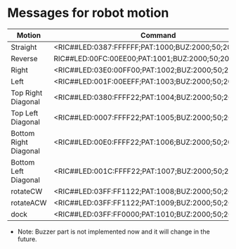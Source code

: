 # Messages for robot motion
| Motion | Command |
| --- | --- |
| Straight | <RIC##LED:0387:FFFFFF;PAT:1000;BUZ:2000;50;2001#RIC> |
| Reverse | RIC##LED:00FC:00EE00;PAT:1001;BUZ:2000;50;2003#RIC> |
| Right | <RIC##LED:03E0:00FF00;PAT:1002;BUZ:2000;50;2002#RIC> |
| Left | <RIC##LED:001F:00EEFF;PAT:1003;BUZ:2000;50;2003#RIC> |
| Top Right Diagonal | <RIC##LED:0380:FFFF22;PAT:1004;BUZ:2000;50;2003#RIC> |
| Top Left Diagonal | <RIC##LED:0007:FFFF22;PAT:1005;BUZ:2000;50;2003#RIC> |
| Bottom Right Diagonal | <RIC##LED:00E0:FFFF22;PAT:1006;BUZ:2000;50;2003#RIC> |
| Bottom Left Diagonal | <RIC##LED:001C:FFFF22;PAT:1007;BUZ:2000;50;2003#RIC> |
| rotateCW | <RIC##LED:03FF:FF1122;PAT:1008;BUZ:2000;50;2003#RIC> |
| rotateACW | <RIC##LED:03FF:FF1122;PAT:1009;BUZ:2000;50;2003#RIC> |
| dock | <RIC##LED:03FF:FF0000;PAT:1010;BUZ:2000;50;2003#RIC> |

* Note: Buzzer part is not implemented now and it will change in the future.
